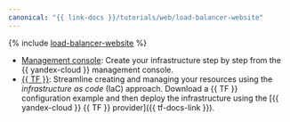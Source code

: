 ```yaml
---
canonical: "{{ link-docs }}/tutorials/web/load-balancer-website"
---
```


{% include [load-balancer-website](../../../_tutorials/web/load-balancer-website.md) %}

* [Management console](console.md): Create your infrastructure step by step from the {{ yandex-cloud }} management console.
* [{{ TF }}](terraform.md): Streamline creating and managing your resources using the _infrastructure as code_ (IaC) approach. Download a {{ TF }} configuration example and then deploy the infrastructure using the [{{ yandex-cloud }} {{ TF }} provider]({{ tf-docs-link }}).